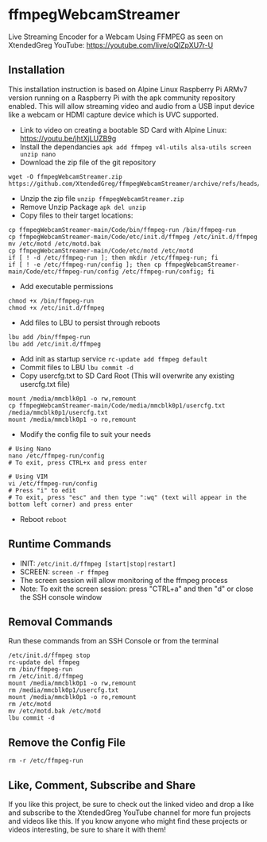 # ffmpegWebcamStreamer
Live Streaming Encoder for a Webcam Using FFMPEG as seen on XtendedGreg YouTube: https://youtube.com/live/oQlZpXU7r-U

## Installation
This installation instruction is based on Alpine Linux Raspberry Pi ARMv7 version running on a Raspberry Pi with the apk community repository enabled.  This will allow streaming video and audio from a USB input device like a webcam or HDMI capture device which is UVC supported.
- Link to video on creating a bootable SD Card with Alpine Linux: https://youtu.be/jhtXjLUZB9g
- Install the dependancies
```apk add ffmpeg v4l-utils alsa-utils screen unzip nano```
- Download the zip file of the git repository
```
wget -O ffmpegWebcamStreamer.zip https://github.com/XtendedGreg/ffmpegWebcamStreamer/archive/refs/heads/main.zip
```
- Unzip the zip file
```unzip ffmpegWebcamStreamer.zip```
- Remove Unzip Package
```apk del unzip```
- Copy files to their target locations:
```
cp ffmpegWebcamStreamer-main/Code/bin/ffmpeg-run /bin/ffmpeg-run
cp ffmpegWebcamStreamer-main/Code/etc/init.d/ffmpeg /etc/init.d/ffmpeg
mv /etc/motd /etc/motd.bak
cp ffmpegWebcamStreamer-main/Code/etc/motd /etc/motd
if [ ! -d /etc/ffmpeg-run ]; then mkdir /etc/ffmpeg-run; fi
if [ ! -e /etc/ffmpeg-run/config ]; then cp ffmpegWebcamStreamer-main/Code/etc/ffmpeg-run/config /etc/ffmpeg-run/config; fi
```
- Add executable permissions
```
chmod +x /bin/ffmpeg-run
chmod +x /etc/init.d/ffmpeg
```
- Add files to LBU to persist through reboots
```
lbu add /bin/ffmpeg-run
lbu add /etc/init.d/ffmpeg
```
- Add init as startup service
```rc-update add ffmpeg default```
- Commit files to LBU
```lbu commit -d```
- Copy usercfg.txt to SD Card Root (This will overwrite any existing usercfg.txt file)
```
mount /media/mmcblk0p1 -o rw,remount
cp ffmpegWebcamStreamer-main/Code/media/mmcblk0p1/usercfg.txt /media/mmcblk0p1/usercfg.txt
mount /media/mmcblk0p1 -o ro,remount
```
- Modify the config file to suit your needs
```
# Using Nano
nano /etc/ffmpeg-run/config
# To exit, press CTRL+x and press enter

# Using VIM
vi /etc/ffmpeg-run/config
# Press "i" to edit
# To exit, press "esc" and then type ":wq" (text will appear in the bottom left corner) and press enter
```
- Reboot
```reboot```

## Runtime Commands
- INIT: ```/etc/init.d/ffmpeg [start|stop|restart]```
- SCREEN: ```screen -r ffmpeg```
- The screen session will allow monitoring of the ffmpeg process
- Note: To exit the screen session: press "CTRL+a" and then "d" or close the SSH console window

## Removal Commands
Run these commands from an SSH Console or from the terminal
```
/etc/init.d/ffmpeg stop
rc-update del ffmpeg
rm /bin/ffmpeg-run
rm /etc/init.d/ffmpeg
mount /media/mmcblk0p1 -o rw,remount
rm /media/mmcblk0p1/usercfg.txt
mount /media/mmcblk0p1 -o ro,remount
rm /etc/motd
mv /etc/motd.bak /etc/motd
lbu commit -d
```

## Remove the Config File
```
rm -r /etc/ffmpeg-run
```

## Like, Comment, Subscribe and Share
If you like this project, be sure to check out the linked video and drop a like and subscribe to the XtendedGreg YouTube channel for more fun projects and videos like this.  If you know anyone who might find these projects or videos interesting, be sure to share it with them!
